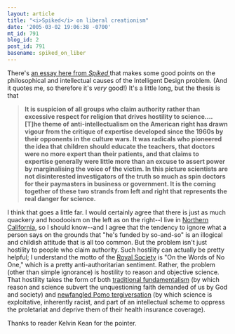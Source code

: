 ```yaml
---
layout: article
title: "<i>Spiked</i> on liberal creationism"
date: '2005-03-02 19:06:38 -0700'
mt_id: 791
blog_id: 2
post_id: 791
basename: spiked_on_liber
---
```

<p>There's <a href="http://www.spiked-online.com/Articles/0000000CA910.htm">an essay here from <i>Spiked </i></a> that makes some good points on the philosophical and intellectual causes of the Intelligent Design problem. (And it quotes me, so therefore it's <i>very </i>good!) It's a little long, but the thesis is that<blockquote><b>It is suspicion of all groups who claim authority rather than excessive respect for religion that drives hostility to science....[T]he theme of anti-intellectualism on the American right has drawn vigour from the critique of expertise developed since the 1960s by their opponents in the culture wars. It was radicals who pioneered the idea that children should educate the teachers, that doctors were no more expert than their patients, and that claims to expertise generally were little more than an excuse to assert power by marginalising the voice of the victim. In this picture scientists are not disinterested investigators of the truth so much as spin doctors for their paymasters in business or government. It is the coming together of these two strands from left and right that represents the real danger for science.  </b></blockquote></p>

<p>I think that goes a little far. I would certainly agree that there is just as much quackery and hoodooism on the left as on the right--I live in <a href="http://www.fountainofhealth.com/">Northern California,</a> so I should know--and I agree that the tendency to ignore what a person says on the grounds that "he's funded by so-and-so" is an illogical and childish attitude that is all too common. But the problem isn't just hostility to people who claim authority. Such hostility can actually be pretty helpful; I understand the motto of the <a href="http://www.royalsoc.ac.uk/page.asp?id=1020">Royal Society</a>  is "On the Words of No One," which is a pretty anti-authoritarian sentiment. Rather, the problem (other than simple ignorance) is hostility to reason and objective science. That hostility takes the form of both <a href="http://reason.com/9811/col.olson.shtml">traditional fundamentalism</a> (by which reason and science subvert the unquestioning faith demanded of us by God and society) and <a href="http://www.amazon.com/exec/obidos/tg/detail/-/0801857074/qid=1109811982/sr=8-1/ref=pd_csp_1/102-0207867-4352901?v=glance&s=books&n=507846">newfangled Pomo tergiversation</a> (by which science is exploitative, inherently racist, and part of an intellectual scheme to oppress the proletariat and deprive them of their health insurance coverage).</p>

<p>Thanks to reader Kelvin Kean for the pointer.</p>
